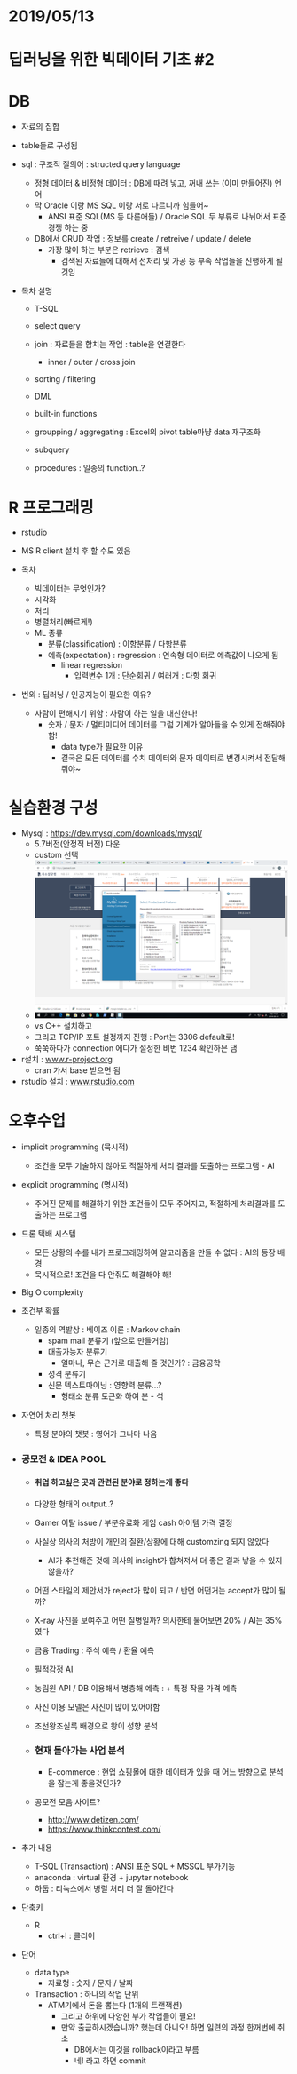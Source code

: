 # 2019/05/13

# 딥러닝을 위한 빅데이터 기초 #2

# DB

- 자료의 집합

- table들로 구성됨

- sql : 구조적 질의어 : structed query language

  - 정형 데이터 & 비정형 데이터 : DB에 때려 넣고, 꺼내 쓰는 (이미 만들어진) 언어
  - 막 Oracle 이랑 MS SQL 이랑 서로 다르니까 힘들어~
    - ANSI 표준 SQL(MS 등 다른애들) / Oracle SQL 두 부류로 나뉘어서 표준경쟁 하는 중
  - DB에서 CRUD 작업 : 정보를 create / retreive / update / delete
    - 가장 많이 하는 부분은 retrieve : 검색
      - 검색된 자료들에 대해서 전처리 및 가공 등 부속 작업들을 진행하게 될 것임

  

- 목차 설명

  - T-SQL

  - select query

  - join : 자료들을 합치는 작업 : table을 연결한다

    - inner / outer / cross join

  - sorting / filtering

  - DML

  - built-in functions

  - groupping / aggregating : Excel의 pivot table마냥 data 재구조화

  - subquery

  - procedures : 일종의 function..? 

    

# R 프로그래밍

- rstudio
- MS R client 설치 후 할 수도 있음
- 목차
  - 빅데이터는 무엇인가?
  - 시각화
  - 처리
  - 병렬처리(빠르게!)
  - ML 종류
    - 분류(classification) : 이항분류 / 다항분류
    - 예측(expectation) : regression : 연속형 데이터로 예측값이 나오게 됨
      - linear regression
        - 입력변수 1개 : 단순회귀 / 여러개 : 다항 회귀



- 번외 : 딥러닝 / 인공지능이 필요한 이유?
  - 사람이 편해지기 위함 : 사람이 하는 일을 대신한다!
    - 숫자 / 문자 / 멀티미디어 데이터를 그럼 기계가 알아들을 수 있게 전해줘야 함!
      - data type가 필요한 이유
      - 결국은 모든 데이터를 수치 데이터와 문자 데이터로 변경시켜서 전달해줘야~



# 실습환경 구성

- Mysql : <https://dev.mysql.com/downloads/mysql/>
  - 5.7버전(안정적 버전) 다운
  - custom 선택
  - ![1557714389618](1557714389618.png)
  - vs C++ 설치하고
  - 그리고 TCP/IP 포트 설정까지 진행 : Port는 3306 default로!
  - 쭉쭉하다가 connection 에다가 설정한 비번 1234 확인하믄 댐
- r설치 : www.r-project.org
  - cran 가서 base 받으면 됨
- rstudio 설치 : www.rstudio.com



# 오후수업

- implicit programming (묵시적)

  - 조건을 모두 기술하지 않아도 적절하게 처리 결과를 도출하는 프로그램 - AI

- explicit programming (명시적)

  - 주어진 문제를 해결하기 위한 조건들이 모두 주어지고, 적절하게 처리결과를 도출하는 프로그램

- 드론 택배 시스템

  - 모든 상황의 수를 내가 프로그래밍하여 알고리즘을 만들 수 없다 : AI의 등장 배경
  - 묵시적으로! 조건을 다 안줘도 해결해야 해!

- Big O complexity

- 조건부 확률

  - 일종의 역발상 : 베이즈 이론 : Markov chain
    - spam mail 분류기 (앞으로 만들거임)
    - 대출가능자 분류기
      - 얼마나, 무슨 근거로 대출해 줄 것인가? : 금융공학
    - 성격 분류기
    - 신문 텍스트마이닝 : 영향력 분류...?
      - 형태소 분류 토큰화 하여 분 - 석

- 자연어 처리 챗봇

  - 특정 분야의 챗봇 : 영어가 그나마 나음

- ### 공모전 & IDEA POOL

  - #### 취업 하고싶은 곳과 관련된 분야로 정하는게 좋다

  - 다양한 형태의 output..?

  - Gamer 이탈 issue / 부분유료화 게임 cash 아이템 가격 결정

  - 사실상 의사의 처방이 개인의 질환/상황에 대해 customzing 되지 않았다

    - AI가 추천해준 것에 의사의 insight가 합쳐져서 더 좋은 결과 낳을 수 있지 않을까?

  - 어떤 스타일의 제안서가 reject가 많이 되고 / 반면 어떤거는 accept가 많이 될까?

  - X-ray 사진을 보여주고 어떤 질병일까? 의사한테 물어보면 20% / AI는 35%였다

  - 금융 Trading : 주식 예측 / 환율 예측

  - 필적감정 AI

  - 농림원 API / DB 이용해서 병충해 예측 : + 특정 작물 가격 예측

  - 사진 이용 모델은 사진이 많이 있어야함

  - 조선왕조실록 배경으로 왕이 성향 분석

  - ### 현재 돌아가는 사업 분석

    - E-commerce : 현업 쇼핑몰에 대한 데이터가 있을 때 어느 방향으로 분석을 잡는게 좋을것인가?

  - 공모전 모음 사이트?

    - <http://www.detizen.com/>
    - <https://www.thinkcontest.com/>



- 추가 내용
  - T-SQL (Transaction) : ANSI 표준 SQL + MSSQL 부가기능
  - anaconda : virtual 환경 + jupyter notebook
  - 하둡 : 리눅스에서 병렬 처리 더 잘 돌아간다
- 단축키
  - R
    - ctrl+l : 클리어
- 단어
  - data type
    - 자료형 : 숫자 / 문자 / 날짜
  - Transaction : 하나의 작업 단위
    - ATM기에서 돈을 뽑는다 (1개의 트랜잭션)
      - 그리고 하위에 다양한 부가 작업들이 필요!
      - 만약 출금하시겠습니까? 했는데 아니오! 하면 일련의 과정 한꺼번에 취소
        - DB에서는 이것을 rollback이라고 부름
        - 네! 라고 하면 commit